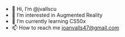 - 👋 Hi, I’m @jvallscu
- 👀 I’m interested in Augmented Reality 
- 🌱 I’m currently learning CS50x
- 📫 How to reach me joanvalls47@gmail.com

<!---
jvallscu/jvallscu is a ✨ special ✨ repository because its `README.md` (this file) appears on your GitHub profile.
You can click the Preview link to take a look at your changes.
--->
